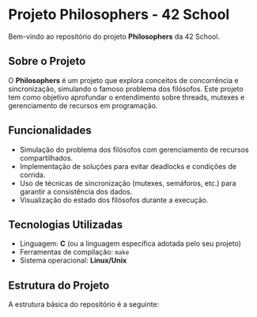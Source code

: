 # Projeto Philosophers - 42 School

Bem-vindo ao repositório do projeto **Philosophers** da 42 School.

## Sobre o Projeto

O **Philosophers** é um projeto que explora conceitos de concorrência e sincronização, simulando o famoso problema dos filósofos. Este projeto tem como objetivo aprofundar o entendimento sobre threads, mutexes e gerenciamento de recursos em programação.

## Funcionalidades

- Simulação do problema dos filósofos com gerenciamento de recursos compartilhados.
- Implementação de soluções para evitar deadlocks e condições de corrida.
- Uso de técnicas de sincronização (mutexes, semáforos, etc.) para garantir a consistência dos dados.
- Visualização do estado dos filósofos durante a execução.

## Tecnologias Utilizadas

- Linguagem: **C** (ou a linguagem específica adotada pelo seu projeto)
- Ferramentas de compilação: `make`
- Sistema operacional: **Linux/Unix**

## Estrutura do Projeto

A estrutura básica do repositório é a seguinte:


